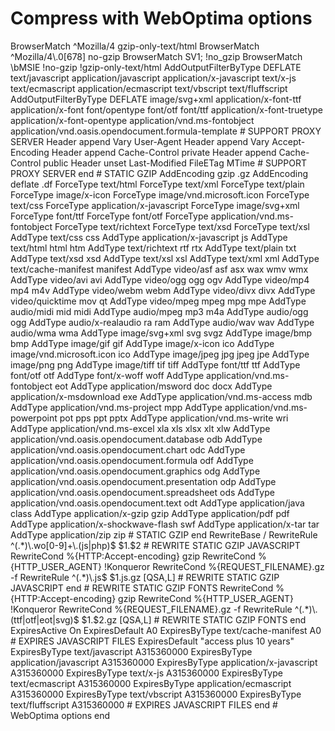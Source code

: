 # Compress with WebOptima options
<IfModule mod_deflate.c>
    <IfModule mod_setenvif.c>
        BrowserMatch ^Mozilla/4 gzip-only-text/html
        BrowserMatch ^Mozilla/4\.0[678] no-gzip
        BrowserMatch SV1; !no_gzip
        BrowserMatch \bMSIE !no-gzip !gzip-only-text/html
    </IfModule>
    AddOutputFilterByType DEFLATE text/javascript application/javascript application/x-javascript text/x-js text/ecmascript application/ecmascript text/vbscript text/fluffscript
    AddOutputFilterByType DEFLATE image/svg+xml application/x-font-ttf application/x-font font/opentype font/otf font/ttf application/x-font-truetype application/x-font-opentype application/vnd.ms-fontobject application/vnd.oasis.opendocument.formula-template
</IfModule>
<IfModule mod_headers.c>
    # SUPPORT PROXY SERVER
    <FilesMatch \.(css|js)$>
        Header append Vary User-Agent
        Header append Vary Accept-Encoding
        Header append Cache-Control private
    </FilesMatch>
    <FilesMatch \.(bmp|png|gif|jpe?g|ico|flv|wmv|asf|asx|wma|wax|wmx|wm|ogg|mp4|mp3|wav|mid|swf|pdf|doc|rtf|xls|ppt|eot|ttf|otf|svg|woff)$>
        Header append Cache-Control public
    </FilesMatch>
    <FilesMatch \.(js|css|bmp|png|gif|jpe?g|ico|flv|wmv|asf|asx|wma|wax|wmx|wm|ogg|mp4|mp3|wav|mid|swf|pdf|doc|rtf|xls|ppt|woff)$>
        Header unset Last-Modified
        FileETag MTime
    </FilesMatch>
    # SUPPORT PROXY SERVER end
</IfModule>
<IfModule mod_mime.c>
    # STATIC GZIP
    AddEncoding gzip .gz
    AddEncoding deflate .df
    <FilesMatch \.html\.(gz|df)$>
        ForceType text/html
    </FilesMatch>
    <FilesMatch \.xml\.gz$>
        ForceType text/xml
    </FilesMatch>
    <FilesMatch \.txt\.gz$>
        ForceType text/plain
    </FilesMatch>
    <FilesMatch \.ico\.gz$>
        ForceType image/x-icon
    </FilesMatch>
    <FilesMatch \.cur\.gz$>
        ForceType image/vnd.microsoft.icon
    </FilesMatch>
    <FilesMatch \.css\.gz$>
        ForceType text/css
    </FilesMatch>
    <FilesMatch \.js\.gz$>
        ForceType application/x-javascript
    </FilesMatch>
    <FilesMatch \.svg\.gz$>
        ForceType image/svg+xml
    </FilesMatch>
    <FilesMatch \.ttf\.gz$>
        ForceType font/ttf
    </FilesMatch>
    <FilesMatch \.otf\.gz$>
        ForceType font/otf
    </FilesMatch>
    <FilesMatch \.eot\.gz$>
        ForceType application/vnd.ms-fontobject
    </FilesMatch>
    <FilesMatch \.(rtf|rtx)\.gz$>
        ForceType text/richtext
    </FilesMatch>
    <FilesMatch \.xsd\.gz$>
        ForceType text/xsd
    </FilesMatch>
    <FilesMatch \.xsl\.gz$>
        ForceType text/xsl
    </FilesMatch>
    AddType text/css css
    AddType application/x-javascript js
    AddType text/html html htm
    AddType text/richtext rtf rtx
    AddType text/plain txt
    AddType text/xsd xsd
    AddType text/xsl xsl
    AddType text/xml xml
    AddType text/cache-manifest manifest
    AddType video/asf asf asx wax wmv wmx
    AddType video/avi avi
    AddType video/ogg ogg ogv
    AddType video/mp4 mp4 m4v
    AddType video/webm webm
    AddType video/divx divx
    AddType video/quicktime mov qt
    AddType video/mpeg mpeg mpg mpe
    AddType audio/midi mid midi
    AddType audio/mpeg mp3 m4a
    AddType audio/ogg ogg
    AddType audio/x-realaudio ra ram
    AddType audio/wav wav
    AddType audio/wma wma
    AddType image/svg+xml svg svgz
    AddType image/bmp bmp
    AddType image/gif gif
    AddType image/x-icon ico
    AddType image/vnd.microsoft.icon ico
    AddType image/jpeg jpg jpeg jpe
    AddType image/png png
    AddType image/tiff tif tiff
    AddType font/ttf ttf
    AddType font/otf otf
    AddType font/x-woff woff
    AddType application/vnd.ms-fontobject eot
    AddType application/msword doc docx
    AddType application/x-msdownload exe
    AddType application/vnd.ms-access mdb
    AddType application/vnd.ms-project mpp
    AddType application/vnd.ms-powerpoint pot pps ppt pptx
    AddType application/vnd.ms-write wri
    AddType application/vnd.ms-excel xla xls xlsx xlt xlw
    AddType application/vnd.oasis.opendocument.database odb
    AddType application/vnd.oasis.opendocument.chart odc
    AddType application/vnd.oasis.opendocument.formula odf
    AddType application/vnd.oasis.opendocument.graphics odg
    AddType application/vnd.oasis.opendocument.presentation odp
    AddType application/vnd.oasis.opendocument.spreadsheet ods
    AddType application/vnd.oasis.opendocument.text odt
    AddType application/java class
    AddType application/x-gzip gzip
    AddType application/pdf pdf
    AddType application/x-shockwave-flash swf
    AddType application/x-tar tar
    AddType application/zip zip
    # STATIC GZIP end
</IfModule>
<IfModule mod_rewrite.c>
    RewriteBase /
    RewriteRule ^(.*)\.wo[0-9]+\.(js|php)$ $1.$2
    # REWRITE STATIC GZIP JAVASCRIPT
    RewriteCond %{HTTP:Accept-encoding} gzip
    RewriteCond %{HTTP_USER_AGENT} !Konqueror
    RewriteCond %{REQUEST_FILENAME}.gz -f
    RewriteRule ^(.*)\.js$ $1.js.gz [QSA,L]
    # REWRITE STATIC GZIP JAVASCRIPT end
    # REWRITE STATIC GZIP FONTS
    RewriteCond %{HTTP:Accept-encoding} gzip
    RewriteCond %{HTTP_USER_AGENT} !Konqueror
    RewriteCond %{REQUEST_FILENAME}.gz -f
    RewriteRule ^(.*)\.(ttf|otf|eot|svg)$ $1.$2.gz [QSA,L]
    # REWRITE STATIC GZIP FONTS end
</IfModule>
<IfModule mod_expires.c>
    ExpiresActive On
    <FilesMatch \.manifest$>
        ExpiresDefault A0
    </FilesMatch>
    ExpiresByType text/cache-manifest A0
    # EXPIRES JAVASCRIPT FILES
    <FilesMatch \.js$>
        ExpiresDefault "access plus 10 years"
    </FilesMatch>
    ExpiresByType text/javascript A315360000
    ExpiresByType application/javascript A315360000
    ExpiresByType application/x-javascript A315360000
    ExpiresByType text/x-js A315360000
    ExpiresByType text/ecmascript A315360000
    ExpiresByType application/ecmascript A315360000
    ExpiresByType text/vbscript A315360000
    ExpiresByType text/fluffscript A315360000
    # EXPIRES JAVASCRIPT FILES end
</IfModule>
# WebOptima options end